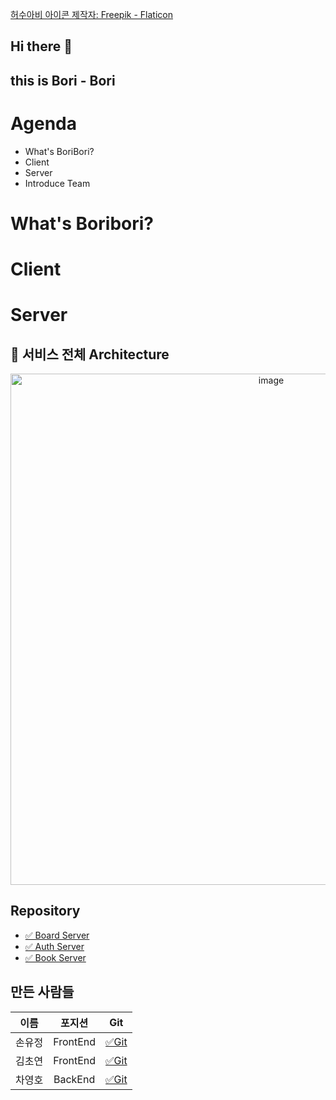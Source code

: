 <a href="https://www.flaticon.com/kr/free-icons/" title="허수아비 아이콘">허수아비 아이콘  제작자: Freepik - Flaticon</a>
## Hi there 👋

## this is Bori - Bori

# Agenda

* What's BoriBori?
* Client
* Server
* Introduce Team

# What's Boribori?

# Client

# Server

## 🌼 서비스 전체 Architecture


<div style="text-align : center;">
<img width="818" alt="image" src="https://user-images.githubusercontent.com/79268661/204082477-54a5e87c-3fcc-44ad-9bfb-54d978da9938.png">
</div>

## Repository

* [✅ Board Server](https://github.com/Bori-Bori/board-server/wiki)
* [✅ Auth Server](https://github.com/Bori-Bori/auth-server/wiki)
* [✅ Book Server](https://github.com/Bori-Bori/book-server/wiki)


## 만든 사람들

|이름|포지션|Git|
|:-----:|:-----:|:-----:|
|손유정|FrontEnd|[✅Git](https://github.com/YoujungSon)|
|김초연|FrontEnd|[✅Git](https://github.com/vnfdusdl)|
|차영호|BackEnd|[✅Git](https://github.com/Cha-Young-Ho)|


